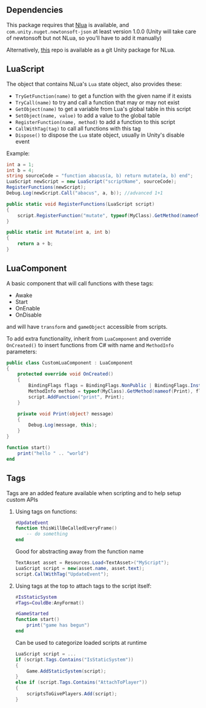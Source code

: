 ## Dependencies
This package requires that [Nlua](https://github.com/NLua/Nlua) is available, and `com.unity.nuget.newtonsoft-json` at least version 1.0.0
(Unity will take care of newtonsoft but not NLua, so you'll have to add it manually)

Alternatively, [this](https://github.com/popcron-games/com.nlua.nlua) repo is available as a git Unity package for NLua.

## LuaScript
The object that contains NLua's `Lua` state object, also provides these:
- `TryGetFunction(name)` to get a function with the given name if it exists
- `TryCall(name)` to try and call a function that may or may not exist
- `GetObject(name)` to get a variable from Lua's global table in this script
- `SetObject(name, value)` to add a value to the global table
- `RegisterFunction(name, method)` to add a function to this script
- `CallWithTag(tag)` to call all functions with this tag
- `Dispose()` to dispose the `Lua` state object, usually in Unity's disable event

Example:
```cs
int a = 1;
int b = 4;
string sourceCode = "function abacus(a, b) return mutate(a, b) end";
LuaScript newScript = new LuaScript("scriptName", sourceCode);
RegisterFunctions(newScript);
Debug.Log(newScript.Call("abacus", a, b)); //advanced 1+1

public static void RegisterFunctions(LuaScript script)
{
    script.RegisterFunction("mutate", typeof(MyClass).GetMethod(nameof(Mutate)));
}

public static int Mutate(int a, int b) 
{
    return a + b;
}
```

## LuaComponent
A basic component that will call functions with these tags:
- Awake
- Start
- OnEnable
- OnDisable

and will have `transform` and `gameObject` accessible from scripts.

To add extra functionality, inherit from `LuaComponent` and override `OnCreated()` to insert functions from C# with name and `MethodInfo` parameters:
```cs
public class CustomLuaComponent : LuaComponent
{
    protected override void OnCreated()
    {
        BindingFlags flags = BindingFlags.NonPublic | BindingFlags.Instance;
        MethodInfo method = typeof(MyClass).GetMethod(nameof(Print), flags);
        script.AddFunction("print", Print);
    }

    private void Print(object? message)
    {
        Debug.Log(message, this);
    }
}
```
```lua
function start()
    print("hello " .. "world")
end
```

## Tags
Tags are an added feature available when scripting and to help setup custom APIs
1. Using tags on functions:
    ```lua
    #UpdateEvent
    function thisWillBeCalledEveryFrame()
        -- do something
    end
    ```
    Good for abstracting away from the function name
    ```cs
    TextAsset asset = Resources.Load<TextAsset>("MyScript");
    LuaScript script = new(asset.name, asset.text);
    script.CallWithTag("UpdateEvent");
    ```
2. Using tags at the top to attach tags to the script itself:
    ```lua
    #IsStaticSystem
    #Tags=CouldBe:AnyFormat()

    #GameStarted
    function start()
        print("game has begun")
    end
    ```
    Can be used to categorize loaded scripts at runtime
    ```cs
    LuaScript script = ...
    if (script.Tags.Contains("IsStaticSystem"))
    {
        Game.AddStaticSystem(script);
    }
    else if (script.Tags.Contains("AttachToPlayer"))
    {
        scriptsToGivePlayers.Add(script);
    }
    ```